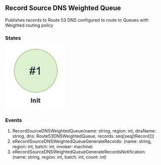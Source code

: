 ## Record Source DNS Weighted Queue

Publishes records to Route 53 DNS configured to route to Queues with Weighted routing policy

### States

![Record Source DNS Weighted Queue States!](images/RecordSourceDNSWeightedStates.jpg)

### Events

1. RecordSourceDNSWeightedQueue(name: string, region: int, dnsName: string, dns: Route53DNSWeightedQueue, records: seq[seq[tRecord]])
2. eRecordSourceDNSWeightedQueueGenerateRecords: (name: string, region: int, batch: int, invoker: machine)
3. eRecordSourceDNSWeightedQueueGenerateRecordsNotification: (name: string, region: int, batch: int, count: int)
